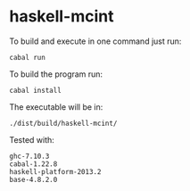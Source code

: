 # haskell-mcint

To build and execute in one command just run:

```
cabal run
```


To build the program run:

```
cabal install
```

The executable will be in:

```
./dist/build/haskell-mcint/
```

Tested with:

```
ghc-7.10.3
cabal-1.22.8
haskell-platform-2013.2
base-4.8.2.0
```
